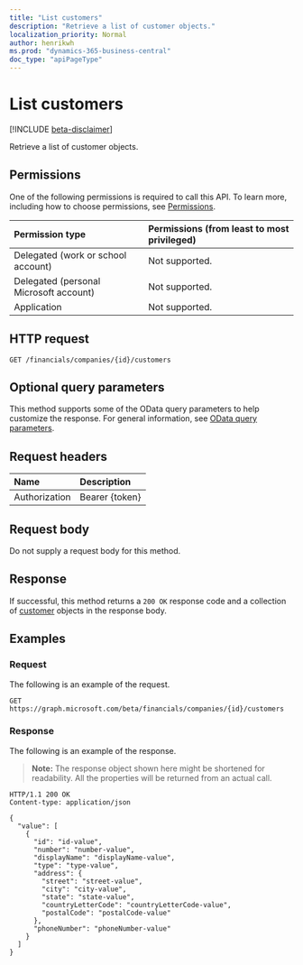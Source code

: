 ```yaml
---
title: "List customers"
description: "Retrieve a list of customer objects."
localization_priority: Normal
author: henrikwh
ms.prod: "dynamics-365-business-central"
doc_type: "apiPageType"
---
```


# List customers

[!INCLUDE [beta-disclaimer](../../includes/beta-disclaimer.md)]

Retrieve a list of customer objects.

## Permissions

One of the following permissions is required to call this API. To learn more, including how to choose permissions, see [Permissions](/graph/permissions-reference).

| Permission type                        | Permissions (from least to most privileged) |
|:---------------------------------------|:--------------------------------------------|
| Delegated (work or school account)     | Not supported. |
| Delegated (personal Microsoft account) | Not supported. |
| Application                            | Not supported. |

## HTTP request

<!-- { "blockType": "ignored" } -->

```http
GET /financials/companies/{id}/customers
```

## Optional query parameters

This method supports some of the OData query parameters to help customize the response. For general information, see [OData query parameters](/graph/query-parameters).

## Request headers

| Name      |Description|
|:----------|:----------|
| Authorization | Bearer {token} |

## Request body

Do not supply a request body for this method.

## Response

If successful, this method returns a `200 OK` response code and a collection of [customer](../resources/dynamics-customer.md) objects in the response body.

## Examples

### Request

The following is an example of the request.
<!-- {
  "blockType": "request",
  "name": "get_customers"
}-->

```http
GET https://graph.microsoft.com/beta/financials/companies/{id}/customers
```

### Response

The following is an example of the response.

> **Note:** The response object shown here might be shortened for readability. All the properties will be returned from an actual call.

<!-- {
  "blockType": "response",
  "truncated": true,
  "@odata.type": "microsoft.graph.customer",
  "isCollection": true
} -->

```http
HTTP/1.1 200 OK
Content-type: application/json

{
  "value": [
    {
      "id": "id-value",
      "number": "number-value",
      "displayName": "displayName-value",
      "type": "type-value",
      "address": {
        "street": "street-value",
        "city": "city-value",
        "state": "state-value",
        "countryLetterCode": "countryLetterCode-value",
        "postalCode": "postalCode-value"
      },
      "phoneNumber": "phoneNumber-value"
    }
  ]
}
```

<!-- uuid: 16cd6b66-4b1a-43a1-adaf-3a886856ed98
2019-02-04 14:57:30 UTC -->
<!-- {
  "type": "#page.annotation",
  "description": "List customers",
  "keywords": "",
  "section": "documentation",
  "tocPath": ""
}-->